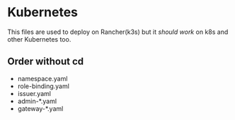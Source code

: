 # Kubernetes
This files are used to deploy on Rancher(k3s) but it *should work* on k8s and other Kubernetes too.

## Order without cd

- namespace.yaml
- role-binding.yaml
- issuer.yaml 
- admin-*.yaml
- gateway-*.yaml
